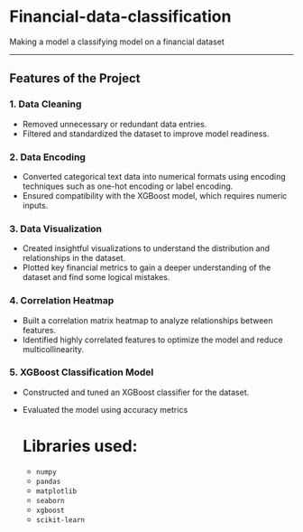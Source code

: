 # Financial-data-classification
Making a model a classifying model on a financial dataset

---

## Features of the Project

### 1. **Data Cleaning**
- Removed unnecessary or redundant data entries.
- Filtered and standardized the dataset to improve model readiness.

### 2. **Data Encoding**
- Converted categorical text data into numerical formats using encoding techniques such as one-hot encoding or label encoding.
- Ensured compatibility with the XGBoost model, which requires numeric inputs.

### 3. **Data Visualization**
- Created insightful visualizations to understand the distribution and relationships in the dataset.
- Plotted key financial metrics to gain a deeper understanding of the dataset and find some logical mistakes.

### 4. **Correlation Heatmap**
- Built a correlation matrix heatmap to analyze relationships between features.
- Identified highly correlated features to optimize the model and reduce multicollinearity.

### 5. **XGBoost Classification Model**
- Constructed and tuned an XGBoost classifier for the dataset.
- Evaluated the model using accuracy metrics

   # Libraries used:
  - `numpy`
  - `pandas`
  - `matplotlib`
  - `seaborn`
  - `xgboost`
  - `scikit-learn`

  
